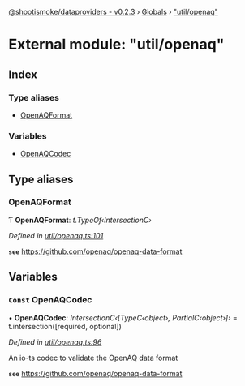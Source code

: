 [@shootismoke/dataproviders - v0.2.3](../README.md) › [Globals](../globals.md) › ["util/openaq"](_util_openaq_.md)

# External module: "util/openaq"

## Index

### Type aliases

* [OpenAQFormat](_util_openaq_.md#openaqformat)

### Variables

* [OpenAQCodec](_util_openaq_.md#const-openaqcodec)

## Type aliases

###  OpenAQFormat

Ƭ **OpenAQFormat**: *t.TypeOf‹IntersectionC›*

*Defined in [util/openaq.ts:101](https://github.com/shootismoke/common/blob/73ace9d/packages/dataproviders/src/util/openaq.ts#L101)*

**`see`** https://github.com/openaq/openaq-data-format

## Variables

### `Const` OpenAQCodec

• **OpenAQCodec**: *IntersectionC‹[TypeC‹object›, PartialC‹object›]›* =  t.intersection([required, optional])

*Defined in [util/openaq.ts:96](https://github.com/shootismoke/common/blob/73ace9d/packages/dataproviders/src/util/openaq.ts#L96)*

An io-ts codec to validate the OpenAQ data format

**`see`** https://github.com/openaq/openaq-data-format
